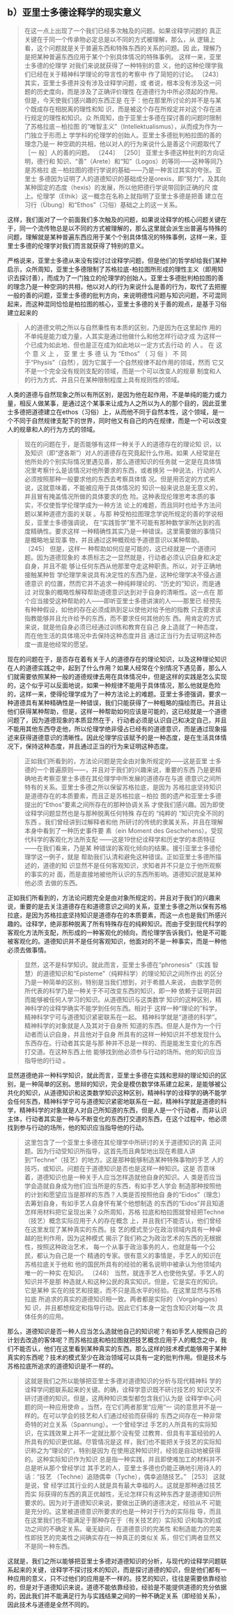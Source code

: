 <h2>b）亚里士多德诠释学的现实意义</h2><blockquote data-pid="vJBc2Hf6">在这一点上出现了一个我们已经多次触及的问题。如果诠释学问题的 真正关键在于同一个传承物必定总是以不同的方式被理解，那么，从 逻辑上看，这个问题就是关于普遍东西和特殊东西的关系的问题。因 此，理解乃是把某种普遍东西应用于某个个别具体情况的特殊事例。 这样一来，亚里士多德的伦理学 对我们来说就获得了一种特别的意 义，他的这种伦理学我们已经在关于精神科学理论的导言性的考察中 作了简短的讨论。 〔243〕 其实，亚里士多德并没有涉及诠释学问题，或 者说，根本没有涉及这一问题的历史度向，而是涉及了正确评价理性 在道德行为中所必须起的作用。但是，今天使我们感兴趣的东西正是 在于：他在那里所讨论的并不是与某个既成存在相脱离的理性和知 识，而是被这个存在所规定并对这个存在进行规定的理性和知识。众 所周知，由于亚里士多德在探讨善的问题时限制了苏格拉底－柏拉图 的“唯智主义”（Intellektualismus），从而成为作为一门独立于形而上 学学科的伦理学的创始人。亚里士多德批判柏拉图的善的理念乃是一 种空疏的共相，他以对人的行为来说什么是善这个问题取代了［一 般］人的善的问题。 〔244〕 ［250］ 亚里士多德这种批判的方向证明，德行和 知识、“善”（Arete）和“知”（Logos）的等同——这种等同乃是苏格拉 底－柏拉图的德行学说的基础——乃是一种言过其实的夸张。亚里士 多德因为证明了人的道德知识的基础成分是orexis，即“努力”，及其向 某种固定的态度（hexis）的发展，所以他把德行学说带回到正确的尺 度上。伦理学（Ethik）这一概念在名称上就指明了亚里士多德是把善 建立在习行（Übung）和“Ethos”（习俗）基础之上的这一关系。 </blockquote><p data-pid="AHQrDU44">这样，我们面对了一个前面我们多次触及的问题，如果说诠释学的核心问题关键在于，同一个流传物总是以不同的方式被理解的，那么这里就会派生出普遍与特殊的问题，理解就是某种普遍东西应用于某个个别具体情况的特殊事例，这样一来，亚里士多德的伦理学对我们而言就获得了特别的意义。</p><p data-pid="DPtRwGB8">严格说来，亚里士多德从来没有探讨过诠释学问题，但是他们的哲学却给我们某种启示，众所周知，亚里士多德限制了苏格拉底-柏拉图所形成的理性主义（即用知识去探讨善），而成为了一门独立的伦理学的创始人。亚里士多德批判柏拉图的善的理念乃是一种空洞的共相，他以对人的行为来说什么是善的行为，取代了去把握一般的善的问题，亚里士多德的批判方向，来说明德性问题与知识问题，不可混同起来，而这种混同恰恰是柏拉图的核心，亚里士多德的关于善的观点，是基于习俗建立起来的</p><blockquote data-pid="A-NgGxu6">人的道德文明之所以与自然秉性有本质的区别，乃是因为在这里起作 用的不单纯是能力或力量，人其实是通过他做什么和他怎样行动才成 为这样一个已成为如此地、但也是正在成为如此地以一定方式去行动 的 人 。 在 这 个 意 义 上 ， 亚 里 士 多 德 认 为 “Ethos” （ 习 俗 ） 不 同 于“Physis”（自然），因为它属于一个自然规律不起作用的领域，然而 它又不是一个完全没有规则支配的领域，而是一个可以改变人的规章 制度和人的行为方式、并且只在某种限制程度上具有规则性的领域。</blockquote><p data-pid="2ISp-HLV">人类的道德与自然现象之所以有所区别，是因为他在起作用，不是单纯的能力或力量，相反人做某事，是通过这个某事来让成为人之所以为人的那个目的，因此亚里士多德把道德建立在ethos（习俗）上，从而他不同于自然本性，这个领域，是一个不同于自然规律支配下的世界，同时他又有自己的内在规律，而是一个可以改变人的规章和人的行为方式的领域。</p><blockquote data-pid="aB-kDM2u">现在的问题在于，是否能够有这样一种关于人的道德存在的理论知 识，以及知识（即“逻各斯”）对人的道德存在究竟起什么作用。如果 人经常是在他所处的个别实际情况里遇见善，那么道德知识的任务就 一定是在具体情况里考察什么是该情况对他所要求的东西，或者换另 一种说法，行动的人必须按照那种一般要求他的东西去考察具体情 况。但是用否定的方式来说，这就意味着，不能被应用于具体情况的 知识一般来说总是无意义的，并且冒有掩盖情况所做的具体要求的危 险。这种表现伦理思考本质的事实，不仅使哲学伦理学成为一种方法 论上的难题，而且同时也给予方法问题以某种道德方面的关联 。与那 种受柏拉图理念学说所规定的善的学说相反，亚里士多德强调说， 在“实践哲学”里不可能有那种数学家所达到的高度精确性。要求这样 一种精确性其实乃是一种错误。这里需要做的事情只是概略地呈现事 物，并且通过这种概观给予道德意识以某种帮助。 〔245〕 但是，这样一 种帮助如何应是可能的，这已经就是一个道德问题。因为道德现象的 本质标志之一显然就是，行动者必须认识自身和决定自身，并且不能 够让任何东西从他那里夺走这种职责。所以，对于正确地接触某种哲 学伦理学来说具有决定性的东西乃是，这种伦理学决不侵占道德意识 的位置，然而它并不追求一种纯粹理论的、“历史的”知识，而是通过 对现象的概略性解释帮助道德意识达到对于自身的清晰性。这一点在 那个应当接受这种帮助的人——即听亚里士多德讲演的人——那里已 经预先有种种假设，如他的存在必须成熟到足以使他对给予他的指教 只去要求该指教能够并且允许给予的东西，而不要求任何其他的东 西。用肯定的方式来说，就是他自身必须已经通过训练和教育在自己 身上造就了一种态度，而在他生活的具体境况中去保持这种态度并且 通过正当行为去证明这种态度一直是他经常的愿望。</blockquote><p data-pid="9i3yD7mP">现在的问题在于，是否存在着有关于人的道德存在的理论知识，以及这种理论知识在人的道德实践之中，起到了什么作用？如果人经常在个别情况下遇见善，那么人们就需要依照某种一般的道德规律去用在具体情况中，但是这样的实践是怎么实现的，这个似乎可以反面地说，如果一种规律不能用于具体情况，那么他就是危险的，这样一来，使得伦理学成为了一种方法论上的难题。亚里士多德强调，要求一种道德具有某种精确性是一种错误，我们只能获得了一种粗略的描绘而已。并且让他们获得某种帮助，但是，这样一种帮助如何应该是可能的，这已经就是一个道德问题了，因为道德现象的本质显然在于，行动者必须是认识自己和决定自己，并且不能用其他东西夺走他，所以伦理学绝非侵占已经有的道德意识，而是通过现象描述来获得道德意识的清晰性。因此伦理学应该赋予的是一种态度，是在生活具体情况下，保持这种态度，并且通过正当的行为来证明这种态度。</p><blockquote data-pid="3kZ0_lxv">正如我们所看到的，方法论问题是完全由对象所规定的——这是亚里 士多德的一个普遍原则——，并且对于我们的兴趣来说，重要的东西 乃是更精确地去考察亚里士多德在其伦理学中所发展的道德存在与道 德意识之间所特有的关系。亚里士多德之所以保留苏格拉底，是因为 苏格拉底坚持知识是道德存在的本质要素，而且正是苏格拉底－柏拉 图的遗产和亚里士多德提出的“Ethos”要素之间所存在的那种协调关系 才使我们感兴趣。因为即使诠释学问题显然也是与那种脱离任何特殊 存在的 “纯粹的 ”知识完全不同的东西 。我们曾经讲到过解释者和他 所研讨的传统的隶属关系，并且在理解本身中看到了一种历史事件要 素（ein Moment des Geschehens）。受现代科学的客观化方法所支配 ——这是19世纪诠释学和历史学的本质特征——在我们看来，乃是某 种错误的客观化倾向的结果。援引亚里士多德伦理学这一例子，就是 帮助我们认清和避免这种错误。正如亚里士多德所描述的，道德的知 识显然不是任何客观知识，求知者并不只是立于他所观察的事实的对 面，而是直接地被他所认识的东西所影响。道德知识就是某种他必须 去做的东西。</blockquote><p data-pid="QFmIsbnF">正如我们所看到的，方法论问题完全是由对象所规定的，并且对于我们的兴趣来说，重要的是去关注道德存在和道德意识之间的关系，亚里士多德之所以保有苏格拉底，是因为苏格拉底坚持知识是道德存在的本质要素，而这一点也是我们所感兴趣的。诠释学，绝非那种脱离了所有特殊存在的纯粹知识。而由于受到现代科学的客观化方法所支配，所形成的一种客观化的倾向，而伦理学告诉我们，他是不可能被客观化的。道德知识并不是任何客观知识，他面对的不是一种事实，而是一种他必须去做事情。</p><blockquote data-pid="kOXf2N9m">显然，这不是科学知识。就此而言，亚里士多德在“phronesis”（实践 智慧）的道德知识和“Episteme”（纯粹科学）的理论知识之间所作出 的区分乃是一种简单的区别，特别是当我们想到，对于希腊人来说， 由数学范例所代表的科学乃是一种关于不可改变东西的知识，即一种 依赖于证明并因而能够被任何人学习的知识。从道德知识与这类数学 知识的这种区别，精神科学的诠释学确实不能学到任何东西。相对于 这样一种“理论的”科学，精神科学宁可与道德知识紧密联系在一起。 精神科学就是“道德的科学”。精神科学的对象就是人及其对于自身所 知道的东西。但是人是作为一个行动者而认识自身，并且他对于自身 所具有的这样一种知识并不想发现什么东西存在。行动者其实是与那 种并不总是一样的、而是能发生变化的东西打交道。在这种东西上他 能够找到他必须参与行动的场所。他的知识应当指导他的行动 。</blockquote><p data-pid="o1wcak6l">显然道德绝非一种科学知识，就此而言，亚里士多德在实践和思辩的理论知识的区别，是一种简单的区别。思辩的知识，完全是模仿数学体系建立起来，是能够被公共化的知识，从道德知识和这类数学知识这种区别，精神科学的诠释学的确不能学会任何东西，精神科学宁可与道德知识紧密地联系在一起，精神科学就是道德的科学，精神科学的对象就是人对自己所知道的东西，但是人是一个行动者，而非认识主体，行动者其实是一种与不断变化的东西打交道的东西，在这个过程中，他必须找到参与行动的场所，他的知识应当指导他的行动。</p><blockquote data-pid="I5tZZLh3">这里包含了一个亚里士多德在其伦理学中所研讨的关于道德知识的真 正问题。因为行动受知识所指导，这首先而且典型地出现在希腊人讲 到“Techne”（技艺）的地方。这是那种能够制造某种特殊事物的手艺 人的技巧，或知识。问题在于道德知识是否也是这样一种知识。这是 否意味着，道德知识也是一种关于人应当怎样造就他自身的知识。人 类是否应当学会造就自身成为他们应当所是的东西，有如手艺人学会 制造那种按照他的计划和愿望应当是那样的东西？人类是否按照他自 身的“Eidos”（理念）去筹划自身，有如手艺人自身怀有某个他想制造 的东西的“Eidos”并且知道怎样用材料把它呈现出来？众所周知，苏格 拉底和柏拉图就曾经把Techne（技艺）概念实际应用于人的存在概念 上，并且我们不能否认，他们曾经在这里发现了某种真实的东西。技 艺的模式至少在政治领域内具有一种卓越的批判作用，因为这种模式 揭示了我们称之为政治艺术的东西的无根据性，按照这种政治艺术， 每一个从事于政治事务的人，也就是每一个公民，都认为自己是一个 精通的专家。很有意义的事情是，手艺人的知识在苏格拉底关于他和 他的国民所具有的经验的著名说明中被承认为他领域内唯一的一种实 在知识。 〔248〕 当然，就连手艺人也使他失望。手艺人的知识并不是那 种造就人和这种公民的真实知识。但是，它是实在的知识。它是某种 实在的技艺和技能，而不只是高水平的经验。在这里显然与苏格拉底 所追求的真实的道德知识相一致。两者都是实际的（Vorgängiges）知 识，并且都想规定和指导行动。因此它们本身一定包含知识对每一次 具体任务的应用。</blockquote><p data-pid="Fa_KykAZ">那么，道德知识是否一种人应当怎么造就他自己的知识呢？有如手艺人按照自己的计划去改造的客体呢？而苏格拉底和柏拉图就把技艺概念应用于人的概念之中，我们不能否认，他们在这里看到某种真实的东西。那么这样的技术模式能够用于某种真实的东西呢？技术的模式至少在政治领域可以具有一定的批判作用。但是技术与苏格拉底所追求的道德知识是不一样的。</p><blockquote data-pid="uptsjvKN">这就是我们之所以能够把亚里士多德对道德知识的分析与现代精神科 学的诠释学问题联系起来的关键。的确，诠释学意识既不研讨技艺的 知识又不研讨道德的知识。但是，这两种知识类型都包含我们认为是 诠释学中心问题的同一种应用使命 。当然，在它们两者那里“应用”一 词的意思并不是一样的。在可以学会的技艺和人们通过经验而获得的 东西之间存在一种非常奇特的对立关系（Spannung）。一个曾经学过 手艺的人所具有的实际知识，在实践效果上并不一定就比那个没有受 过教育、但具有丰富经验的人所具有的知识更优越。尽管情况是这 样，我们也不能把关于技艺的实际知识称之为“理论的”，特别是因为 在使用这种知识时，经验是自动地被获得的。这种实际知识作为知识 总是指一种实践，并且即使难加工的材料并不总是听从那个曾经学过 其手艺的人，亚里士多德也仍能正确地引用诗人的话：“技艺 （Techne）追随偶幸（Tyche），偶幸追随技艺。” ［253］ 这就是说，曾 经学过其行业的人就是具有最大幸福的人。这就是那种通过技艺而实 际获得的东西的真正优越性，无论怎样只有这种东西才是道德知识所 要求的。因为对于道德知识来说，要做出正确的道德决定，经验从不 可能是充分的。这里被道德意识所要求的也是一种对于行为的实际指 导，而且在这里我们也不能满足于那种存在于（有关技艺的）实际知 识和每次的成功之间的不确定关系。毫无疑问，在道德意识的完美性 和制造能力的完美性即技艺的完美性之间确实存在一种真正的类似关 系，但它们两者显然又不是同一种东西。</blockquote><p data-pid="atosfyhI">这就是，我们之所以能够把亚里士多德对道德知识的分析，与现代的诠释学问题联系起来的关键，诠释学不探讨技术的知识，而是探讨道德的知识，但是他们都有一种应用的意义，只不过他们的应用是不一样的。技艺的知识，往往是需要依靠经验的，但是对于道德知识来说，道德不能依靠经验，经验是不能提供道德的充分依据的，因此我们并不能满足行为与实践结果之间的一种不确定关系（即经验关系），因此技术与道德是全然不同的。</p><p></p>